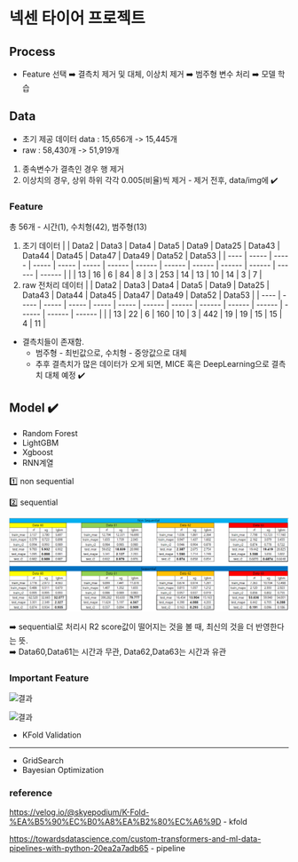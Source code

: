 # 넥센 타이어 프로젝트

## Process
- Feature 선택 ➡️ 결측치 제거 및 대체, 이상치 제거 ➡️ 범주형 변수 처리 ➡️ 모델 학습

## Data 

- 초기 제공 데이터 data : 15,656개 -> 15,445개
- raw : 58,430개 -> 51,919개
1. 종속변수가 결측인 경우 행 제거
2. 이상치의 경우, 상위 하위 각각 0.005(비율)씩 제거 - 제거 전후, data/img에 ✔️ 


### Feature

총 56개 - 시간(1), 수치형(42), 범주형(13)
1. 초기 데이터
|      |  Data2 | Data3 | Data4 | Data5 | Data9 | Data25 | Data43 | Data44 | Data45 | Data47 | Data49 | Data52 | Data53 |
| ---- |  ----- | ----- | ----- | ----- | ----- | ------ | ------ | ------ | ------ | ------ | ------ | ------ | ------ |
|      |  13    | 16    | 6     | 84    | 8     | 3      | 253    | 14     | 13     | 10     | 14     | 3      | 7      |
2. raw 전처리 데이터
|      |  Data2 | Data3 | Data4 | Data5 | Data9 | Data25 | Data43 | Data44 | Data45 | Data47 | Data49 | Data52 | Data53 |
| ---- |  ----- | ----- | ----- | ----- | ----- | ------ | ------ | ------ | ------ | ------ | ------ | ------ | ------ |
|      |  13    | 22    | 6     | 160    | 10     | 3      | 442    | 19     | 19     | 15     | 15     | 4      | 11      |

- 결측치들이 존재함.
  - 범주형 - 최빈값으로, 수치형 - 중앙값으로 대체
  - 추후 결측치가 많은 데이터가 오게 되면, MICE 혹은 DeepLearning으로 결측치 대체 예정 ✔️


## Model ✔️

- Random Forest
- LightGBM
- Xgboost
- RNN계열

:one: non sequential

:two: sequential

![결과](https://github.com/Chuck2Win/N-Tire/blob/main/result/result.PNG)

:arrow_right: sequential로 처리시 R2 score값이 떨어지는 것을 볼 때, 최신의 것을 더 반영한다는 뜻.   
:arrow_right: Data60,Data61는 시간과 무관, Data62,Data63는 시간과 유관


### Important Feature

![결과](https://github.com/Chuck2Win/Nexon-Tire/blob/main/result/6061.png)

![결과](https://github.com/Chuck2Win/Nexon-Tire/blob/main/result/6263.png)



- KFold Validation



--------------



- GridSearch
- Bayesian Optimization



### reference

https://velog.io/@skyepodium/K-Fold-%EA%B5%90%EC%B0%A8%EA%B2%80%EC%A6%9D - kfold

https://towardsdatascience.com/custom-transformers-and-ml-data-pipelines-with-python-20ea2a7adb65 - pipeline
